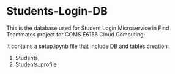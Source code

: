 # Students-Login-DB
This is the database used for Student Login Microservice in Find Teammates project for COMS E6156 Cloud Computing:

It contains a setup.ipynb file that include DB and tables creation:
1. Students;
2. Students_profile
